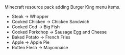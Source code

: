 Minecraft resource pack adding Burger King menu items.

* Steak -> Whopper
* Cooked Chicken -> Chicken Sandwich
* Cooked Cod -> Big Fish
* Cooked Porkchop -> Sausage Egg and Cheese
* Baked Potato -> French Fries
* Apple -> Apple Pie
* Rotten Flesh -> Mayonnaise
